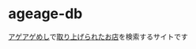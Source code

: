# ageage-db

[アゲアゲめし](https://www.otv.co.jp/ageage/)で[取り上げられたお店](https://www.otv.co.jp/ageage/bk/)を検索するサイトです
